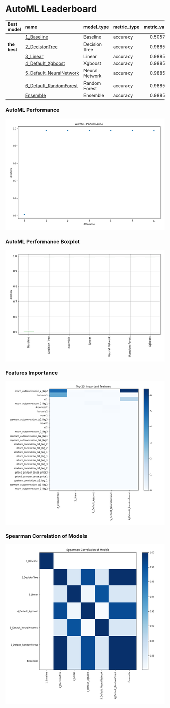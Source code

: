 # AutoML Leaderboard

| Best model   | name                                                         | model_type     | metric_type   |   metric_value |   train_time |
|:-------------|:-------------------------------------------------------------|:---------------|:--------------|---------------:|-------------:|
|              | [1_Baseline](1_Baseline/README.md)                           | Baseline       | accuracy      |       0.505747 |         2.16 |
| **the best** | [2_DecisionTree](2_DecisionTree/README.md)                   | Decision Tree  | accuracy      |       0.988506 |         6.54 |
|              | [3_Linear](3_Linear/README.md)                               | Linear         | accuracy      |       0.988506 |         4.93 |
|              | [4_Default_Xgboost](4_Default_Xgboost/README.md)             | Xgboost        | accuracy      |       0.988506 |         4.96 |
|              | [5_Default_NeuralNetwork](5_Default_NeuralNetwork/README.md) | Neural Network | accuracy      |       0.988506 |         3.6  |
|              | [6_Default_RandomForest](6_Default_RandomForest/README.md)   | Random Forest  | accuracy      |       0.988506 |         9.31 |
|              | [Ensemble](Ensemble/README.md)                               | Ensemble       | accuracy      |       0.988506 |         0.17 |

### AutoML Performance
![AutoML Performance](ldb_performance.png)

### AutoML Performance Boxplot
![AutoML Performance Boxplot](ldb_performance_boxplot.png)

### Features Importance
![features importance across models](features_heatmap.png)



### Spearman Correlation of Models
![models spearman correlation](correlation_heatmap.png)

